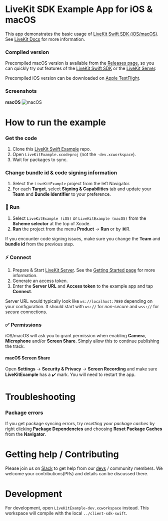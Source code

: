 # LiveKit SDK Example App for iOS & macOS

This app demonstrates the basic usage of [LiveKit Swift SDK (iOS/macOS)](https://github.com/livekit/client-sdk-swift). See [LiveKit Docs](https://docs.livekit.io/) for more information.

### Compiled version

Precompiled macOS version is available from the [Releases page](https://github.com/livekit/client-example-swift/releases), so you can quickly try out features of the [LiveKit Swift SDK](https://github.com/livekit/client-sdk-swift) or the [LiveKit Server](https://github.com/livekit/livekit-server).

Precompiled iOS version can be downloaded on [Apple TestFlight](https://testflight.apple.com/join/21F6ARiQ).

### Screenshots
**macOS**
![macOS](https://user-images.githubusercontent.com/548776/150068761-ce8f7d59-72e8-412a-9675-66a2eec9f04f.png)

# How to run the example

### Get the code

1. Clone this [LiveKit Swift Example](https://github.com/livekit/client-example-swift) repo.
2. Open `LiveKitExample.xcodeproj` (not the `-dev.xcworkspace`).
3. Wait for packages to sync.

### Change bundle id & code signing information
1. Select the `LiveKitExample` project from the left Navigator.
2. For each **Target**, select **Signing & Capabilities** tab and update your **Team** and **Bundle Identifier** to your preference.

### 🚀 Run
1. Select `LiveKitExample (iOS)` or `LiveKitExample (macOS)` from the **Scheme selector** at the top of Xcode.
2. **Run** the project from the menu **Product** → **Run** or by ⌘R.

If you encounter code signing issues, make sure you change the **Team** and **bundle id** from the previous step.

### ⚡️ Connect

1. Prepare & Start [LiveKit Server](https://github.com/livekit/livekit-server). See the [Getting Started page](https://docs.livekit.io/guides/getting-started) for more information.
2. Generate an access token.
3. Enter the **Server URL** and **Access token** to the example app and tap **Connect**.

Server URL would typically look like `ws://localhost:7880` depending on your configuration. It should start with `ws://` for *non-secure* and `wss://` for *secure* connections.

### ✅ Permissions

iOS/macOS will ask you to grant permission when enabling **Camera**, **Microphone** and/or **Screen Share**. Simply allow this to continue publishing the track.

#### macOS Screen Share

Open **Settings** → **Security & Privacy** → **Screen Recording** and make sure **LiveKitExample** has a ✔️ mark. You will need to restart the app.

# Troubleshooting

### Package errors

If you get package syncing errors, try *resetting your package caches* by right clicking **Package Dependencies** and choosing **Reset Package Caches** from the **Navigator**.

# Getting help / Contributing

Please join us on [Slack](https://join.slack.com/t/livekit-users/shared_invite/zt-rrdy5abr-5pZ1wW8pXEkiQxBzFiXPUg) to get help from our [devs](https://github.com/orgs/livekit/teams/devs/members) / community members. We welcome your contributions(PRs) and details can be discussed there.

# Development

For development, open `LiveKitExample-dev.xcworkspace` instead. This workspace will compile with the local `../client-sdk-swift`.
